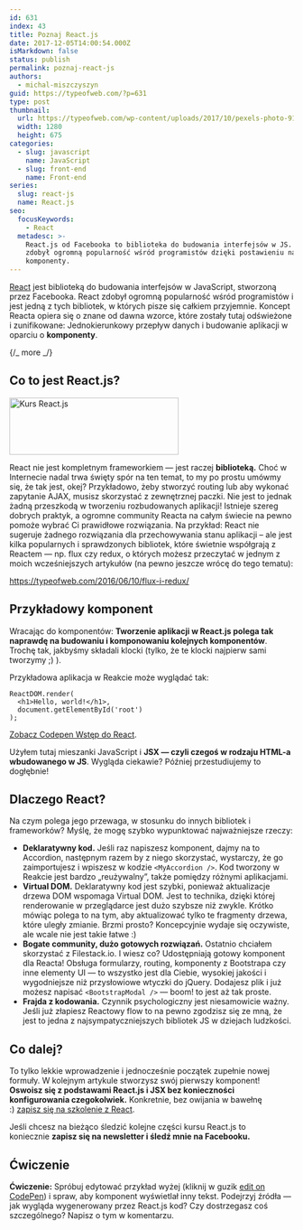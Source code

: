 ```yaml
---
id: 631
index: 43
title: Poznaj React.js
date: 2017-12-05T14:00:54.000Z
isMarkdown: false
status: publish
permalink: poznaj-react-js
authors:
  - michal-miszczyszyn
guid: https://typeofweb.com/?p=631
type: post
thumbnail:
  url: https://typeofweb.com/wp-content/uploads/2017/10/pexels-photo-91413.jpeg
  width: 1280
  height: 675
categories:
  - slug: javascript
    name: JavaScript
  - slug: front-end
    name: Front-end
series:
  slug: react-js
  name: React.js
seo:
  focusKeywords:
    - React
  metadesc: >-
    React.js od Facebooka to biblioteka do budowania interfejsów w JS. React
    zdobył ogromną popularność wśród programistów dzięki postawieniu na
    komponenty.
---
```


<a href="https://reactjs.org/" target="_blank" rel="noopener">React</a> jest biblioteką do budowania interfejsów w JavaScript, stworzoną przez Facebooka. React zdobył ogromną popularność wśród programistów i jest jedną z tych bibliotek, w których pisze się całkiem przyjemnie. Koncept Reacta opiera się o znane od dawna wzorce, które zostały tutaj odświeżone i zunifikowane: Jednokierunkowy przepływ danych i budowanie aplikacji w oparciu o <strong>komponenty</strong>.

{/_ more _/}

<h2>Co to jest React.js?</h2>

<img class="aligncenter wp-image-691 size-medium" style="box-shadow: none;" src="https://typeofweb.com/wp-content/uploads/2017/10/React_logo_wordmark-300x101.png" alt="Kurs React.js" width="300" height="101" />

React nie jest kompletnym frameworkiem — jest raczej <strong>biblioteką.</strong> Choć w Internecie nadal trwa święty spór na ten temat, to my po prostu umówmy się, że tak jest, okej? Przykładowo, żeby stworzyć routing lub aby wykonać zapytanie AJAX, musisz skorzystać z zewnętrznej paczki. Nie jest to jednak żadną przeszkodą w tworzeniu rozbudowanych aplikacji! Istnieje szereg dobrych praktyk, a ogromne community Reacta na całym świecie na pewno pomoże wybrać Ci prawidłowe rozwiązania. Na przykład: React nie sugeruje żadnego rozwiązania dla przechowywania stanu aplikacji – ale jest kilka popularnych i sprawdzonych bibliotek, które świetnie współgrają z Reactem — np. flux czy redux, o których możesz przeczytać w jednym z moich wcześniejszych artykułów (na pewno jeszcze wrócę do tego tematu):

https://typeofweb.com/2016/06/10/flux-i-redux/

<h2>Przykładowy komponent</h2>

Wracając do komponentów: <strong>Tworzenie aplikacji w React.js polega tak naprawdę na budowaniu i komponowaniu kolejnych komponentów</strong>. Trochę tak, jakbyśmy składali klocki (tylko, że te klocki najpierw sami tworzymy ;) ).

Przykładowa aplikacja w Reakcie może wyglądać tak:

<pre><code class="language-javascript">ReactDOM.render(
  &lt;h1&gt;Hello, world!&lt;/h1&gt;,
  document.getElementById('root')
);</code></pre>

<CodepenWidget height="265" themeId="0" slugHash="zEbygp" defaultTab="js,result" user="mmiszy" embedVersion="2" penTitle="Wstęp do React">
<a href="http://codepen.io/mmiszy/pen/zEbygp/">Zobacz Codepen Wstęp do React</a>.
</CodepenWidget>

Użyłem tutaj mieszanki JavaScript i <strong>JSX — czyli czegoś w rodzaju HTML-a wbudowanego w JS</strong>. Wygląda ciekawie? Później przestudiujemy to dogłębnie!

<h2>Dlaczego React?</h2>

Na czym polega jego przewaga, w stosunku do innych bibliotek i frameworków? Myślę, że mogę szybko wypunktować najważniejsze rzeczy:

<ul>
    <li><strong>Deklaratywny kod.</strong> Jeśli raz napiszesz komponent, dajmy na to Accordion, następnym razem by z niego skorzystać, wystarczy, że go zaimportujesz i wpiszesz w kodzie <code>&lt;MyAccordion /&gt;</code>. Kod tworzony w Reakcie jest bardzo „reużywalny”, także pomiędzy różnymi aplikacjami.</li>
    <li><strong>Virtual DOM.</strong> Deklaratywny kod jest szybki, ponieważ aktualizacje drzewa DOM wspomaga Virtual DOM. Jest to technika, dzięki której renderowanie w przeglądarce jest dużo szybsze niż zwykle. Krótko mówiąc polega to na tym, aby aktualizować tylko te fragmenty drzewa, które uległy zmianie. Brzmi prosto? Koncepcyjnie wydaje się oczywiste, ale wcale nie jest takie łatwe :)</li>
    <li><strong>Bogate community, dużo gotowych rozwiązań.</strong> Ostatnio chciałem skorzystać z Filestack.io. I wiesz co? Udostępniają gotowy komponent dla Reacta! Obsługa formularzy, routing, komponenty z Bootstrapa czy inne elementy UI — to wszystko jest dla Ciebie, wysokiej jakości i wygodniejsze niż przysłowiowe wtyczki do jQuery. Dodajesz plik i już możesz napisać <code>&lt;BootstrapModal /&gt;</code> — boom! to jest aż tak proste.</li>
    <li><strong>Frajda z kodowania.</strong> Czynnik psychologiczny jest niesamowicie ważny. Jeśli już złapiesz Reactowy flow to na pewno zgodzisz się ze mną, że jest to jedna z najsympatyczniejszych bibliotek JS w dziejach ludzkości.</li>
</ul>

<h2>Co dalej?</h2>

To tylko lekkie wprowadzenie i jednocześnie początek zupełnie nowej formuły. W kolejnym artykule stworzysz swój pierwszy komponent! <strong>Oswoisz się z podstawami React.js i JSX bez konieczności konfigurowania czegokolwiek.</strong> Konkretnie, bez owijania w bawełnę :) <a href="https://szkolenia.typeofweb.com/" target="_blank">zapisz się na szkolenie z React</a>.

Jeśli chcesz na bieżąco śledzić kolejne części kursu React.js to koniecznie <strong>zapisz się na newsletter i śledź mnie na Facebooku.</strong>

<NewsletterForm />

<FacebookPageWidget />

<h2>Ćwiczenie</h2>

<strong>Ćwiczenie:</strong> Spróbuj edytować przykład wyżej (kliknij w guzik <a href="https://codepen.io/mmiszy/pen/zEbygp">edit on CodePen</a>) i spraw, aby komponent wyświetlał inny tekst. Podejrzyj źródła — jak wygląda wygenerowany przez React.js kod? Czy dostrzegasz coś szczególnego? Napisz o tym w komentarzu.

<div class="grammarly-disable-indicator"></div>

